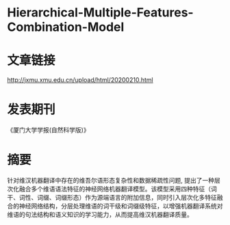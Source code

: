 # Hierarchical-Multiple-Features-Combination-Model

# 文章链接
http://jxmu.xmu.edu.cn/upload/html/20200210.html
# 发表期刊
《厦门大学学报(自然科学版)》
# 摘要
针对维汉机器翻译中存在的维吾尔语形态复杂性和数据稀疏性问题, 提出了一种层次化融合多个维语语法特征的神经网络机器翻译模型。该模型采用四种特征（词干、词性、词缀、词缀形态）作为源端语言的附加信息，同时引入层次化多特征融合的神经网络结构，分层处理维语的词干级和词缀级特征，以增强机器翻译系统对维语的句法结构和语义知识的学习能力，从而提高维汉机器翻译质量。
